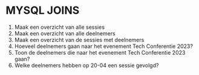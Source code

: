 # MYSQL JOINS

1. Maak een overzicht van alle sessies
2. Maak een overzicht van alle deelnemers
3. Maak een overzicht van de sessies met deelnemers
4. Hoeveel deelnemers gaan naar het evenement Tech Conferentie 2023?
5. Toon de deelnemers die naar het evenement Tech Conferentie 2023 gaan?
6. Welke deelnemers hebben op 20-04 een sessie gevolgd?